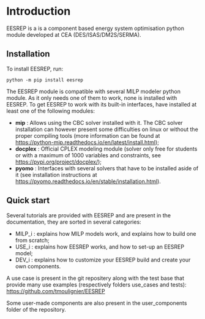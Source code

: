# Introduction

EESREP is a is a component based energy system optimisation python module developed at CEA (DES/ISAS/DM2S/SERMA).

## Installation

To install EESREP, run:

```
python -m pip install eesrep
```

The EESREP module is compatible with several MILP modeler python module. As it only needs one of them to work, none is installed with EESREP. To get EESREP to work with its built-in interfaces, have installed at least one of the following modules:
- **mip** : Allows using the CBC solver installed with it. The CBC solver installation can however present some difficulties on linux or without the proper compiling tools (more information can be found at https://python-mip.readthedocs.io/en/latest/install.html);
- **docplex** : Official CPLEX modeling module (solver only free for students or with a maximum of 1000 variables and constraints, see https://pypi.org/project/docplex/);
- **pyomo** : Interfaces with several solvers that have to be installed aside of it (see installation instructions at https://pyomo.readthedocs.io/en/stable/installation.html).


## Quick start

Several tutorials are provided with EESREP and are present in the documentation, they are sorted in several categories:
- MILP_i : explains how MILP models work, and explains how to build one from scratch;
- USE_i : explains how EESREP works, and how to set-up an EESREP model;
- DEV_i : explains how to customize your EESREP build and create your own components.

A use case is present in the git repositery along with the test base that provide many use examples (respectively folders use_cases and tests):
https://github.com/tmoulignier/EESREP

Some user-made components are also present in the user_components folder of the repository.